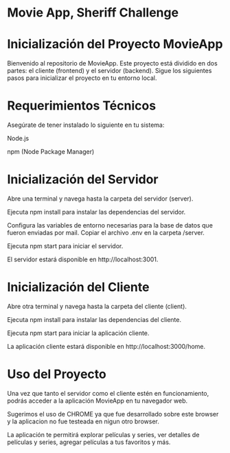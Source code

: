 # Movie App, Sheriff Challenge

# Inicialización del Proyecto MovieApp
Bienvenido al repositorio de MovieApp. Este proyecto está dividido en dos partes: el cliente (frontend) y el servidor (backend). Sigue los siguientes pasos para inicializar el proyecto en tu entorno local.

# Requerimientos Técnicos
Asegúrate de tener instalado lo siguiente en tu sistema:

Node.js

npm (Node Package Manager)

# Inicialización del Servidor
Abre una terminal y navega hasta la carpeta del servidor (server).

Ejecuta npm install para instalar las dependencias del servidor.

Configura las variables de entorno necesarias para la base de datos que fueron enviadas por mail. Copiar el archivo .env en la carpeta /server.

Ejecuta npm start para iniciar el servidor.

El servidor estará disponible en http://localhost:3001.

# Inicialización del Cliente
Abre otra terminal y navega hasta la carpeta del cliente (client).

Ejecuta npm install para instalar las dependencias del cliente.

Ejecuta npm start para iniciar la aplicación cliente.

La aplicación cliente estará disponible en http://localhost:3000/home.

# Uso del Proyecto
Una vez que tanto el servidor como el cliente estén en funcionamiento, podrás acceder a la aplicación MovieApp en tu navegador web. 

Sugerimos el uso de CHROME ya que fue desarrollado sobre este browser y la aplicacion no fue testeada en nigun otro browser.

La aplicación te permitirá explorar películas y series, ver detalles de películas y series, agregar películas a tus favoritos y más.

